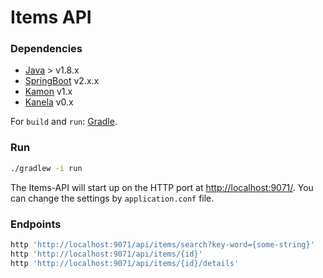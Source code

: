 Items API
======

### Dependencies
- [Java] > v1.8.x
- [SpringBoot] v2.x.x
- [Kamon] v1.x
- [Kanela] v0.x

For `build` and `run`: [Gradle].

### Run

```bash
./gradlew -i run
```

The Items-API will start up on the HTTP port at <http://localhost:9071/>.
You can change the settings by `application.conf` file.

### Endpoints

```bash
http 'http://localhost:9071/api/items/search?key-word={some-string}'
http 'http://localhost:9071/api/items/{id}'
http 'http://localhost:9071/api/items/{id}/details'
```

[Gradle]:https://gradle.org/
[Java]:https://www.java.com/es/download/
[SpringBoot]:https://spring.io/projects/spring-boot
[Kamon]:http://kamon.io
[Kanela]:http://kamon-io.github.io/kanela/
